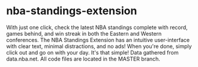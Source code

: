 # nba-standings-extension
With just one click, check the latest NBA standings complete with record, games behind, and win streak in both the Eastern and Western conferences. The NBA Standings Extension has an intuitive user-interface with clear text, minimal distractions, and no ads! When you're done, simply click out and go on with your day. It's that simple! Data gathered from data.nba.net. 
All code files are located in the MASTER branch. 
